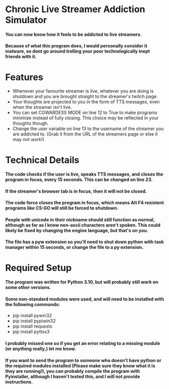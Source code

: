 # Chronic Live Streamer Addiction Simulator
#### You can now know how it feels to be addicted to live streamers.
#### Because of what this program does, I would personally consider it malware, so dont go around trolling your poor technologically inept friends with it.

# Features
 - Whenever your favourite streamer is live, whatever you are doing is shutdown and you are brought straight to the streamer's twitch page.
 - Your thoughts are projected to you in the form of TTS messages, even when the streamer isn't live.
 - You can set COWARDESS MODE on line 12 to True to make programs minimize instead of fully closing. This choice may be reflected in your thoughts though.
 - Change the user variable on line 13 to the username of the streamer you are addicted to. (Grab it from the URL of the streamers page or else it may not work!)

# Technical Details
#### The code checks if the user is live, speaks TTS messages, and closes the program in focus, every 15 seconds. This can be changed on line 23.
#### If the streamer's browser tab is in focus, then it will not be closed.
#### The code force closes the program in focus, which means Alt F4 resistent programs like CS:GO will still be forced to shutdown.
#### People with unicode in their nickname should still function as normal, although as far as I know non-ascii characters aren't spoken. This could likely be fixed by changing the engine language, but that's on you.
#### The file has a pyw extension so you'll need to shut down python with task manager within 15 seconds, or change the file to a py extension.

# Required Setup
#### The program was written for Python 3.10, but will probably still work on some other versions.
#### Some non-standard modules were used, and will need to be installed with the following commands:
 - pip install pywin32
 - pip install pypiwin32
 - pip install requests
 - pip install pyttsx3
#### I probably missed one so if you get an error relating to a missing module (or anything really,) let me know.
#### If you want to send the program to someone who doesn't have python or the required modules installed (Please make sure they know what it is they are running!), you can probably compile the program with Pyinstaller, although I haven't tested this, and I will not provide instructions.

